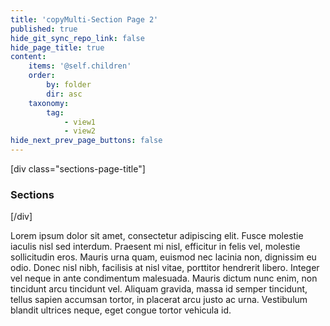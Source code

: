```yaml
---
title: 'copyMulti-Section Page 2'
published: true
hide_git_sync_repo_link: false
hide_page_title: true
content:
    items: '@self.children'
    order:
        by: folder
        dir: asc
    taxonomy:
        tag:
            - view1
            - view2
hide_next_prev_page_buttons: false
---
```


[div class="sections-page-title"]
### Sections
[/div]

Lorem ipsum dolor sit amet, consectetur adipiscing elit. Fusce molestie iaculis nisl sed interdum. Praesent mi nisl, efficitur in felis vel, molestie sollicitudin eros. Mauris urna quam, euismod nec lacinia non, dignissim eu odio. Donec nisl nibh, facilisis at nisl vitae, porttitor hendrerit libero. Integer vel neque in ante condimentum malesuada. Mauris dictum nunc enim, non tincidunt arcu tincidunt vel. Aliquam gravida, massa id semper tincidunt, tellus sapien accumsan tortor, in placerat arcu justo ac urna. Vestibulum blandit ultrices neque, eget congue tortor vehicula id.
